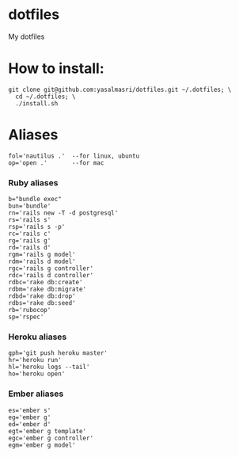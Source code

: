 # dotfiles
My dotfiles


# How to install:
```
git clone git@github.com:yasalmasri/dotfiles.git ~/.dotfiles; \
  cd ~/.dotfiles; \
  ./install.sh
```

# Aliases
```
fol='nautilus .'  --for linux, ubuntu
op='open .'       --for mac
```

### Ruby aliases
```
b="bundle exec"
bun='bundle'
rn='rails new -T -d postgresql'
rs='rails s'
rsp='rails s -p'
rc='rails c'
rg='rails g'
rd='rails d'
rgm='rails g model'
rdm='rails d model'
rgc='rails g controller'
rdc='rails d controller'
rdbc='rake db:create'
rdbm='rake db:migrate'
rdbd='rake db:drop'
rdbs='rake db:seed'
rb='rubocop'
sp='rspec'
```

### Heroku aliases
```
gph='git push heroku master'
hr='heroku run'
hl='heroku logs --tail'
ho='heroku open'
```

### Ember aliases
```
es='ember s'
eg='ember g'
ed='ember d'
egt='ember g template'
egc='ember g controller'
egm='ember g model'
```
